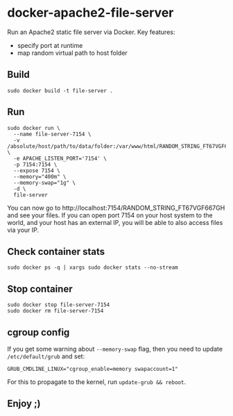 # docker-apache2-file-server

Run an Apache2 static file server via Docker. Key features:

- specify port at runtime
- map random virtual path to host folder

## Build

```
sudo docker build -t file-server .
```

## Run

```
sudo docker run \
  --name file-server-7154 \
  -v /absolute/host/path/to/data/folder:/var/www/html/RANDOM_STRING_FT67VGF667GH \
  -e APACHE_LISTEN_PORT='7154' \
  -p 7154:7154 \
  --expose 7154 \
  --memory="400m" \
  --memory-swap="1g" \
  -d \
  file-server
```

You can now go to http://localhost:7154/RANDOM_STRING_FT67VGF667GH and see your files. If you can open port 7154 on your host system to the world, and your host has an external IP, you will be able to also access files via your IP.

## Check container stats

```
sudo docker ps -q | xargs sudo docker stats --no-stream
```

## Stop container

```
sudo docker stop file-server-7154
sudo docker rm file-server-7154
```

## cgroup config

If you get some warning about `--memory-swap` flag, then you need to update `/etc/default/grub` and set:

```
GRUB_CMDLINE_LINUX="cgroup_enable=memory swapaccount=1"
```

For this to propagate to the kernel, run `update-grub && reboot`.

## Enjoy ;)
